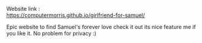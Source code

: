 Website link :  
 https://computermorris.github.io/girlfriend-for-samuel/

Epic website to find Samuel's forever love 
check it out its nice
feature me if you like it. No problem for privacy :)
